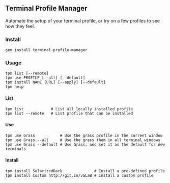 ## Terminal Profile Manager

Automate the setup of your terminal profile, or try on a few profiles to see how they feel.

### Install

~~~
gem install terminal-profile-manager
~~~

### Usage
~~~
tpm list [--remote]
tpm use PROFILE [--all] [--default]
tpm install NAME [URL] [--apply] [--default]
tpm help
~~~

#### List

~~~
tpm list            # List all locally installed profile
tpm list --remote   # List profile that can be installed
~~~

#### Use

~~~
tpm use Grass           # Use the grass profile in the current window
tpm use Grass --all     # Use the grass them in all terminal windows
tpm use Grass --default # Use Grass, and set it as the default for new terminals
~~~

#### Install

~~~
tpm install SolarizedDark              # Install a pre-defined profile
tpm install Custom http://git.io/vGLaB # Install a custom profile
~~~
